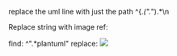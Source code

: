 
replace the uml line with just the path
^\{.*(".*").*\n



Replace string with image ref:

find: ^".*plantuml"
replace: ![]($0)


